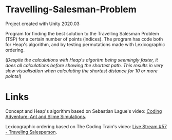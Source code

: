 # Travelling-Salesman-Problem
Project created with Unity 2020.03

Program for finding the best solution to the Travelling Salesman Problem (TSP) for a certain number of points (indices). The program has code both for Heap's algorithm, and by testing permutations made with Lexicographic ordering.

(*Despite the calculations with Heap's algoritm being seemingly faster, it does all calculations before showing the shortest path. This results in very slow visualisation when calculating the shortest distance for 10 or more points!*)

# Links
Concept and Heap's algorithm based on Sebastian Lague's video: [Coding Adventure: Ant and Slime Simulations](https://www.youtube.com/watch?v=X-iSQQgOd1A).

Lexicographic ordering based on The Coding Train's video:      [Live Stream #57 - Traveling Salesperson](https://www.youtube.com/watch?v=r_SpBy9fQuo&ab_channel=TheCodingTrain).
